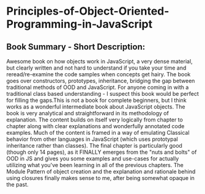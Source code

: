 # Principles-of-Object-Oriented-Programming-in-JavaScript
## Book Summary -  Short Description:
Awesome book on how objects work in JavaScript, a very dense material, but clearly written and not hard to understand if you take your time and reread/re-examine the code samples when concepts get hairy. The book goes over constructors, prototypes, inheritance, bridging the gap between traditional methods of OOD and JavaScript. For anyone coming in with a traditional class based understanding - I suspect this book would be perfect for filling the gaps.This is not a book for complete beginners, but I think works as a wonderful intermediate book about JavaScript objects. The book is very analytical and straightforward in its methodology of explanation. The content builds on itself very logically from chapter to chapter along with clear explanations and wonderfully annotated code examples. Much of the content is framed in a way of emulating Classical behavior from other languages in JavaScript (which uses prototypal inheritance rather than classes).  The final chapter is particularly good (though only 14 pages), as it FINALLY emerges from the "nuts and bolts" of OOD in JS and gives you some examples and use-cases for actually utilizing what you've been learning in all of the previous chapters. The Module Pattern of object creation and the explanation and rationale behind using closures finally makes sense to me, after being somewhat opaque in the past. 
